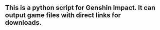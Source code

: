 ## This is a python script for Genshin Impact. It can output game files with direct links for downloads.